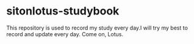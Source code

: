 # sitonlotus-studybook
This repository is  used to record my study every day.I will try my best to record and update every day. Come on, Lotus.
